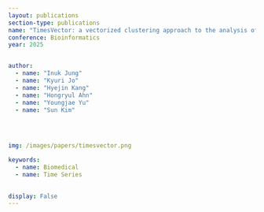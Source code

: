 ```yaml
---
layout: publications
section-type: publications
name: "TimesVector: a vectorized clustering approach to the analysis of time series transcriptome data from multiple phenotypes"
conference: Bioinformatics
year: 2025


author:
  - name: "Inuk Jung"
  - name: "Kyuri Jo"
  - name: "Hyejin Kang"
  - name: "Hongryul Ahn"
  - name: "Youngjae Yu"
  - name: "Sun Kim"
  

  

img: /images/papers/timesvector.png

keywords:
  - name: Biomedical
  - name: Time Series

  
display: False
---
```

